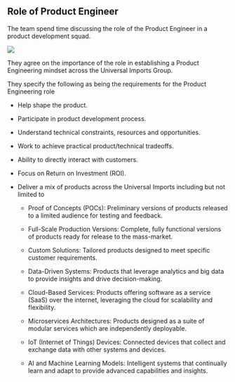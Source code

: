 ## Role of Product Engineer

The team spend time discussing the role of the Product Engineer in a product development squad.

![](assets/teamchat.png)

They agree on the importance of the role in establishing a Product Engineering mindset across the Universal Imports Group.

They specify the following as being the requirements for the Product Engineering role

- Help shape the product.

- Participate in product development process.

- Understand technical constraints, resources and opportunities.

- Work to achieve practical product/technical tradeoffs.

- Ability to directly interact with customers.

- Focus on Return on Investment (ROI).

- Deliver a mix of products across the Universal Imports including but not limited to

  - Proof of Concepts (POCs): Preliminary versions of products released to a limited audience for testing and feedback.

  - Full-Scale Production Versions: Complete, fully functional versions of products ready for release to the mass-market.

  - Custom Solutions: Tailored products designed to meet specific customer requirements.

  - Data-Driven Systems: Products that leverage analytics and big data to provide insights and drive decision-making.

  - Cloud-Based Services: Products offering software as a service (SaaS) over the internet, leveraging the cloud for scalability and flexibility.

  - Microservices Architectures: Products designed as a suite of modular services which are independently deployable.

  - IoT (Internet of Things) Devices: Connected devices that collect and exchange data with other systems and devices.

  - AI and Machine Learning Models: Intelligent systems that continually learn and adapt to provide advanced capabilities and insights.

